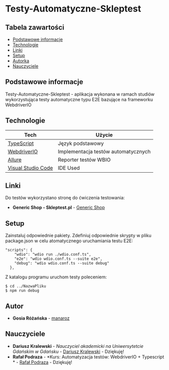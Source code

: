 # Testy-Automatyczne-Skleptest

## Tabela zawartości
* [Podstawowe informacje](#general-info)
* [Technologie](#technologies)
* [Linki](#images)
* [Setup](#setup)
* [Autorka](#author)
* [Nauczyciele](#teachers)

## Podstawowe informacje
Testy-Automatyczne-Skleptest - aplikacja wykonana w ramach studiów wykorzystująca testy automatyczne typu E2E bazujące na frameworku WebdriverIO
	
## Technologie

| Tech | Użycie
------------ | -------------
[TypeScript](https://www.typescriptlang.org/) | Język podstawowy
[WebdriverIO](https://webdriver.io/) | Implementacja testów automatycznych
[Allure](https://webdriver.io/docs/allure-reporter/) | Reporter testów WBIO
[Visual Studio Code](https://code.visualstudio.com/) | IDE Used

## Linki

Do testów wykorzystano stronę do ćwiczenia testowania:
* **Generic Shop - Skleptest.pl** - [Generic Shop](https://skleptest.pl/)
	
## Setup

Zainstaluj odpowiednie pakiety.
Zdefiniuj odpowiednie skrypty w pliku package.json w celu atomatycznego uruchamiania testu E2E:

```
"scripts": {
    "wdio": "wdio run ./wdio.conf.ts",
    "e2e": "wdio wdio.conf.ts --suite e2e",
    "debug": "wdio wdio.conf.ts --suite debug"
  },
```
Z katalogu programu uruchom testy poleceniem:
```
$ cd ../NazwaPliku
$ npm run debug
```

## Autor
* **Gosia Różańska** - [manaroz](https://github.com/manaroz)
## Nauczyciele
* **Dariusz Kralewski** - *Nauczyciel akademicki na Uniwersytetcie Gdańskim w Gdańsku* - [Dariusz Kralewski](https://github.com/DariuszKralewski) - Dziękuję!
* **Rafał Podraza** - *Kurs: Automatyzacja testów: WebdriverIO + Typescript * - [Rafał Podraza](https://github.com/rafi9898) - Dziękuję!
